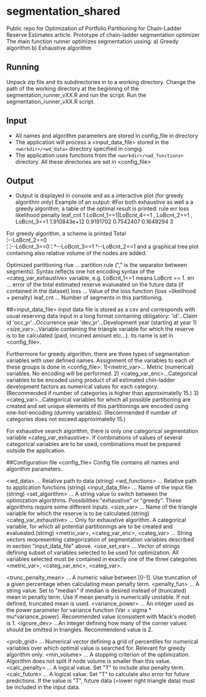 # segmentation_shared
Public repo for Optimization of Portfolio Partitioning for Chain-Ladder Reserve Estimates article.
Prototype of chain-ladder segmentation optimizer
The main function runner optimizes segmentation ussing:
a) Greedy algorithm
b) Exhaustive algorithm


## Running 
Unpack zip file and its subdirectories in to a working directory.
Change the path of the working directory <workdir> at the beginning of the segmentation_runner_vXX.R and run the script.
Run the segmentation_runner_vXX.R script.

## Input
- All names and algorithm parameters are stored in config_file in <workdir> directory
- The application will process a <input_data_file> stored in the `<workdir>/<wd_data>` directory specified in congig.
- The application uses functions from the `<workdir>/<wd_functions>` directory. 
All these directories are set in <config_file>

## Output
- Output is displayed in console and as a interactive plot (for greedy algorithm only)
Example of an output:
#For both exhaustive as well a a greedy algorithm, a table of the optimal result is printed: 
                          rule  	  	               err      loss likelihood   penalty leaf_cnt
1 LoBcnt_1==1|LoBcnt_4==1 , LoBcnt_2==1 , LoBcnt_3==1 1.910843e+12 0.9191702  0.7542407 0.1649294        3

For greedy algorithm, a scheme is printed 
 Total              
  ¦--LoBcnt_2==0    
  ¦   ¦--LoBcnt_3==0
  ¦   °--LoBcnt_3==1
  °--LoBcnt_2==1 
and a graphical tree plot containing also relative volume of the nodes are added. 

Optimized partitioning
rlue ... partition rule ("," is the separator between segments). Syntax reflects one hot encoding syntax of the <categ_var_exhaustive> variable, e.g. LoBcnt_1==1 means LoBcnt == 1.
err ... error of the total estimated reserve evalueated on the future data (if contained in the dataset)
loss ... Value of the loss function (loss =likelihood + penalty)
leaf_cnt ... Number of segments in this partitioning.


##<input_data_file>
Input data file is stored as a csv and corresponds with usual reserving data input in a long format containing obligatory:
'id'...Claim id 
'occ_yr'...Occurrence year
'dev_yr'...Development year (starting at year 1)
<size_var>...Variable containing the triangle variable for which the reserve is to be calculated (paid, incurred amount etc...). Its name is set in <config_file>. 

Furthermore for greedy algorithm, there are three types of segmentation variables with user defined names. Assignment of the variables to each of these groups is done in <config_file>:
1)<metric_var>... Metric (numerical) variables. No encoding will be performed.
2) <categ_var_enc>...Categorical variables to be encoded using product of all estimated chin-ladder development factors as numerical values for each category. (Recommended if number of categories is higher than approximatelly 15.)
3) <categ_var>...Categorical variables for which all possible partitioning are created and set unique elements of this partitionings are encoded using one-hot-encoding (dummy variables). (Recommended if number of categories does not exceed approximatelly 15.)

For exhaustive search algorithm, there is only one categorical segmentation variable <categ_var_exhaustive>. If combinations of values of several categorical variables are to be used, combinations must be prepared outside the application.



##Configuration file <config_file>
Config file contains all names and algorithm parameters. 

<wd_data> ... Relative path to data (string)
<wd_functions> ... Relative path to application functions (string)
<input_data_file> ... Name of the input file (string)
<set_algorithm> ... A string value to switch between the optimization algorithms. Possibilities:"exhaustive" or "greedy". These algorithms require some different inputs.
<size_var> ... Name of the triangle variable for which the reserve is to be calculated.(string)
<categ_var_exhaustive> ... Only for exhaustive algorithm. A categorical variable, for which all potential partitionings are to be created and evalueated.(string)
<metric_var>, <categ_var_enc>, <categ_var> ...  String vectors reopresenting categorization of segmentation variables described in section "input_data_file" above. 
<use_set_var> ... Vector of strings defining subset of variables selected to be used for optimization. All variables selected must be contained in exactly one of the three categories <metric_var>, <categ_var_enc>, <categ_var>.

<trunc_penalty_mean> ... A numeric value between [0-1]. Use truncation of a given percentage when calculating mean penalty term. 
<penalty_fun> ... A string value. Set to "median" if median is desired instead of (truncated) mean in penalty term.  Use if mean penalty is numerically unstable. If not defined, truncated mean is used.
<variance_power> ... An integer used as the power parameter for variance function (Var = sigma * mu^variance_power). Recommended value (consistent with Mack's model) is 1. 
<ignore_dev> ...An integer defining how many of the corner values should be omitted in triangles. Recommendend value is 2.

<prob_grid> ... Numerical vector defining a grid of percentiles for numerical variables over which optimal value is searched for. Relevant for greedy algorithm only.
<min_volume> ... A stopping criterion of the optimization. Algorithm does not split if node volume is smaller than this value.
<calc_penalty> ... A logical value. Set "T" to include also penalty term.
<calc_future> ... A logical value. Set "T" to calculate also error for future predictions. If the value is "T", future data (=lower right triangle data) must be included in the input data.

